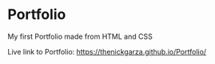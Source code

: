 # Portfolio
My first Portfolio made from HTML and CSS


Live link to Portfolio: https://thenickgarza.github.io/Portfolio/

